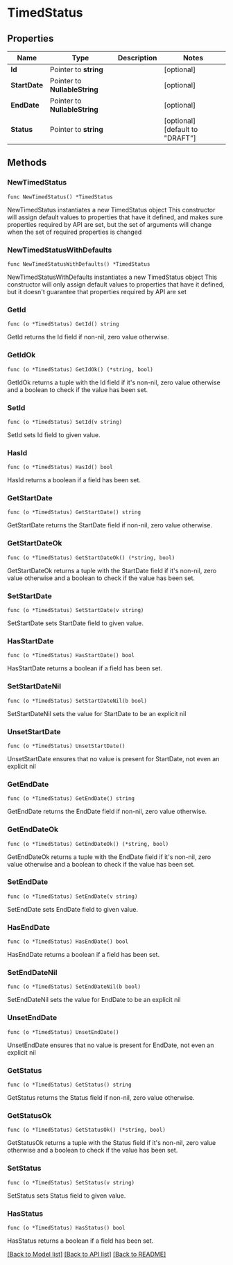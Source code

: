 # TimedStatus

## Properties

Name | Type | Description | Notes
------------ | ------------- | ------------- | -------------
**Id** | Pointer to **string** |  | [optional] 
**StartDate** | Pointer to **NullableString** |  | [optional] 
**EndDate** | Pointer to **NullableString** |  | [optional] 
**Status** | Pointer to **string** |  | [optional] [default to "DRAFT"]

## Methods

### NewTimedStatus

`func NewTimedStatus() *TimedStatus`

NewTimedStatus instantiates a new TimedStatus object
This constructor will assign default values to properties that have it defined,
and makes sure properties required by API are set, but the set of arguments
will change when the set of required properties is changed

### NewTimedStatusWithDefaults

`func NewTimedStatusWithDefaults() *TimedStatus`

NewTimedStatusWithDefaults instantiates a new TimedStatus object
This constructor will only assign default values to properties that have it defined,
but it doesn't guarantee that properties required by API are set

### GetId

`func (o *TimedStatus) GetId() string`

GetId returns the Id field if non-nil, zero value otherwise.

### GetIdOk

`func (o *TimedStatus) GetIdOk() (*string, bool)`

GetIdOk returns a tuple with the Id field if it's non-nil, zero value otherwise
and a boolean to check if the value has been set.

### SetId

`func (o *TimedStatus) SetId(v string)`

SetId sets Id field to given value.

### HasId

`func (o *TimedStatus) HasId() bool`

HasId returns a boolean if a field has been set.

### GetStartDate

`func (o *TimedStatus) GetStartDate() string`

GetStartDate returns the StartDate field if non-nil, zero value otherwise.

### GetStartDateOk

`func (o *TimedStatus) GetStartDateOk() (*string, bool)`

GetStartDateOk returns a tuple with the StartDate field if it's non-nil, zero value otherwise
and a boolean to check if the value has been set.

### SetStartDate

`func (o *TimedStatus) SetStartDate(v string)`

SetStartDate sets StartDate field to given value.

### HasStartDate

`func (o *TimedStatus) HasStartDate() bool`

HasStartDate returns a boolean if a field has been set.

### SetStartDateNil

`func (o *TimedStatus) SetStartDateNil(b bool)`

 SetStartDateNil sets the value for StartDate to be an explicit nil

### UnsetStartDate
`func (o *TimedStatus) UnsetStartDate()`

UnsetStartDate ensures that no value is present for StartDate, not even an explicit nil
### GetEndDate

`func (o *TimedStatus) GetEndDate() string`

GetEndDate returns the EndDate field if non-nil, zero value otherwise.

### GetEndDateOk

`func (o *TimedStatus) GetEndDateOk() (*string, bool)`

GetEndDateOk returns a tuple with the EndDate field if it's non-nil, zero value otherwise
and a boolean to check if the value has been set.

### SetEndDate

`func (o *TimedStatus) SetEndDate(v string)`

SetEndDate sets EndDate field to given value.

### HasEndDate

`func (o *TimedStatus) HasEndDate() bool`

HasEndDate returns a boolean if a field has been set.

### SetEndDateNil

`func (o *TimedStatus) SetEndDateNil(b bool)`

 SetEndDateNil sets the value for EndDate to be an explicit nil

### UnsetEndDate
`func (o *TimedStatus) UnsetEndDate()`

UnsetEndDate ensures that no value is present for EndDate, not even an explicit nil
### GetStatus

`func (o *TimedStatus) GetStatus() string`

GetStatus returns the Status field if non-nil, zero value otherwise.

### GetStatusOk

`func (o *TimedStatus) GetStatusOk() (*string, bool)`

GetStatusOk returns a tuple with the Status field if it's non-nil, zero value otherwise
and a boolean to check if the value has been set.

### SetStatus

`func (o *TimedStatus) SetStatus(v string)`

SetStatus sets Status field to given value.

### HasStatus

`func (o *TimedStatus) HasStatus() bool`

HasStatus returns a boolean if a field has been set.


[[Back to Model list]](../README.md#documentation-for-models) [[Back to API list]](../README.md#documentation-for-api-endpoints) [[Back to README]](../README.md)


